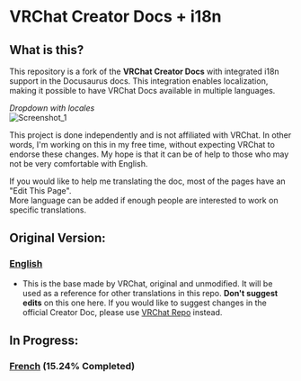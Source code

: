 # VRChat Creator Docs + i18n

## What is this?
This repository is a fork of the **VRChat Creator Docs** with integrated i18n support in the Docusaurus docs. This integration enables localization, making it possible to have VRChat Docs available in multiple languages.

*Dropdown with locales*  
![Screenshot_1](https://github.com/FairplexVR/creator-docs-i18n/assets/31825109/df0ad5fc-536e-428b-b95f-4f4d86e43a7c)  

This project is done independently and is not affiliated with VRChat. In other words, I'm working on this in my free time, without expecting VRChat to endorse these changes. My hope is that it can be of help to those who may not be very comfortable with English.

If you would like to help me translating the doc, most of the pages have an "Edit This Page".  
More language can be added if enough people are interested to work on specific translations.

## Original Version: 

### [English](https://fairplexvr.github.io/creator-docs-i18n/)
- This is the base made by VRChat, original and unmodified. It will be used as a reference for other translations in this repo. **Don't suggest edits** on this one here. If you would like to suggest changes in the official Creator Doc, please use [VRChat Repo](https://github.com/vrchat-community/creator-docs) instead.

## In Progress:
### [French](https://fairplexvr.github.io/creator-docs-i18n/fr/) (15.24% Completed)